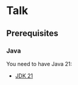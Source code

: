 # Talk

## Prerequisites

### Java

You need to have Java 21:
- [JDK 21](https://openjdk.java.net/projects/jdk/21/)

